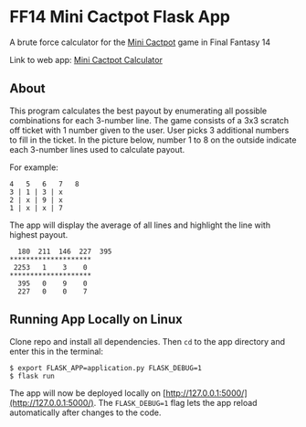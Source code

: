 # FF14 Mini Cactpot Flask App
A brute force calculator for the [Mini Cactpot](https://na.finalfantasyxiv.com/lodestone/playguide/contentsguide/goldsaucer/cactpot/#anchor_002) game in Final Fantasy 14

Link to web app: [Mini Cactpot Calculator](https://kingle.pythonanywhere.com/mini-cactpot)

## About

This program calculates the best payout by enumerating all possible combinations for each 3-number line. The game consists of a 3x3 scratch off ticket with 1 number given to the user. User picks 3 additional numbers to fill in the ticket. In the picture below, number 1 to 8 on the outside indicate each 3-number lines used to calculate payout.

For example:

    4   5   6   7   8  
    3 | 1 | 3 | x  
    2 | x | 9 | x  
    1 | x | x | 7
    
The app will display the average of all lines and highlight the line with highest payout.

      180  211  146  227  395
    ********************
     2253   1    3    0
    ********************
      395   0    9    0
      227   0    0    7

## Running App Locally on Linux

Clone repo and install all dependencies. Then `cd` to the app directory and enter this in the terminal:

```console
$ export FLASK_APP=application.py FLASK_DEBUG=1
$ flask run
```

The app will now be deployed locally on [http://127.0.0.1:5000/](http://127.0.0.1:5000/). The `FLASK_DEBUG=1` flag lets the app reload automatically after changes to the code.
